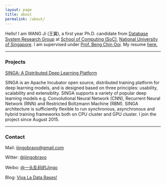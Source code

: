 ```yaml
---
layout: page
title: about
permalink: /about/
---
```


Hello! I am WANG Ji (王冀), a first year Ph.D. candidate from [Database System Research Group](http://www.comp.nus.edu.sg/~dbsystem/) at [School of Computing (SoC)](http://www.comp.nus.edu.sg), [National University of Singapore](http://www.nus.edu.sg/). I am supervised under [Prof. Beng Chin Ooi](http://www.comp.nus.edu.sg/~ooibc/). My resume [here.](http://www.vivaladb.com/uploads/resume-wangji.pdf)

-------

### Projects
[SINGA: A Distributed Deep Learning Platform](http://singa.incubator.apache.org/)

SINGA is an Apache Incubator open source, distributed training platform for deep learning models, and is designed based on three principles: usability, scalability and extensiblity. SINGA supports a variety of popular deep learning models e.g. Convolutional Neural Network (CNN), Recurrent Neural Network (RNN) and Restricted Boltzmann Machine (RBM). SINGA architecture is sufficiently flexible to run synchronous, asynchronous and hybrid training frameworks both on CPU cluster and GPU cluster. I join the project since August 2015.

-------

### Contact

Mail: [ijingobravo@gmail.com](mailto:ijingobravo@gmail.com)

Witter: [@ijingobravo](https://twitter.com/jingobravo)

Weibo: [@一头乱码的Jingo](http://weibo.com/ijingo)

Blog: [Viva La Data Bases!](http://vivaladb.com)
